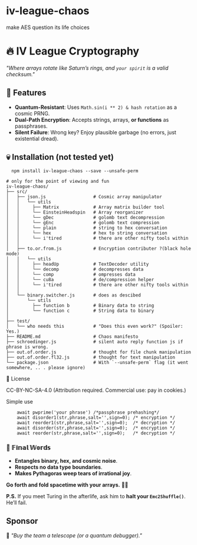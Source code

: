 # iv-league-chaos
make AES question its life choices

# 🔥 IV League Cryptography  
*"Where arrays rotate like Saturn’s rings, and `your spirit` is a valid checksum."*  

## 🌌 Features  
- **Quantum-Resistant**: Uses `Math.sin(i ** 2) & hash rotation` as a cosmic PRNG.  
- **Dual-Path Encryption**: Accepts strings, arrays, **or functions** as passphrases.  
- **Silent Failure**: Wrong key? Enjoy plausible garbage (no errors, just existential dread).  

## 💀 Installation  (not tested yet)
``` 
  npm install iv-league-chaos --save --unsafe-perm
```
```
# only for the point of viewing and fun
iv-league-chaos/
├── src/
│   ├── json.js                  # Cosmic array manipulator
│   │   └── utils
│   │     ├── Matrix             # Array matrix builder tool
│   │     └── EinsteinHeadspin   # Array reorganizer
│   │     └── gDec               # golomb text decompression
│   │     └── gEnc               # golomb text compression
│   │     └── plain              # string to hex conversation
│   │     └── hex                # hex to string conversation
│   │     └── i'tired            # there are other nifty tools within
│   │
│   ├── to.or.from.js            # Encryption contributer ?(black hole mode)
│   │   └── utils
│   │     ├── headUp             # TextDecoder utility
│   │     └── decomp             # decompresses data
│   │     └── comp               # ompresses data
│   │     └── cu8a               # de/compression helper
│   │     └── i'tired            # there are other nifty tools within
│   │ 
│   └── binary.switcher.js       # does as descibed 
│       └── utils
│         ├── function b         # Binary data to string
│         └── function c         # String data to binary
│
├── test/
│   └── who needs this           # "Does this even work?" (Spoiler: Yes.)
├── README.md                    # Chaos manifesto
├── schroedinger.js              # silent auto reply function js if phrase is wrong. 
├── out.of.order.js              # thought for file chunk manipulation
├── out.of.order.fl32.js         # thought for text manipulation
└── package.json                 # With `--unsafe-perm` flag (it went somewhere, .. . please ignore)
```
📜 License

CC-BY-NC-SA-4.0 (Attribution required. Commercial use: pay in cookies.)

Simple use 
```
    await pwprime('your phrase') /*passphrase prehashing*/
    await disorder1(str,phrase,salt='',sign=0); /* encryption */
    await reorder1(str,phrase,salt='',sign=0);  /* decryption */
    await disorder(str,phrase,salt='',sign=0);  /* encryption */
    await reorder(str,phrase,salt='',sign=0);   /* decryption */
```

### **🎉 𝔽𝕚𝕟𝕒𝕝 𝕎𝕠𝕣𝕕𝕤**  
- **Entangles binary, hex, and cosmic noise**.  
- **Respects no data type boundaries**.  
- **Makes Pythagoras weep tears of irrational joy**.  

**Go forth and fold spacetime with your arrays.** 🚀💥  

**P.S.** If you meet Turing in the afterlife, ask him to **halt your `Emc2Shuffle()`**. He’ll fail.  

## Sponsor  
🌠 *"Buy the team a telescope (or a quantum debugger)."*  
